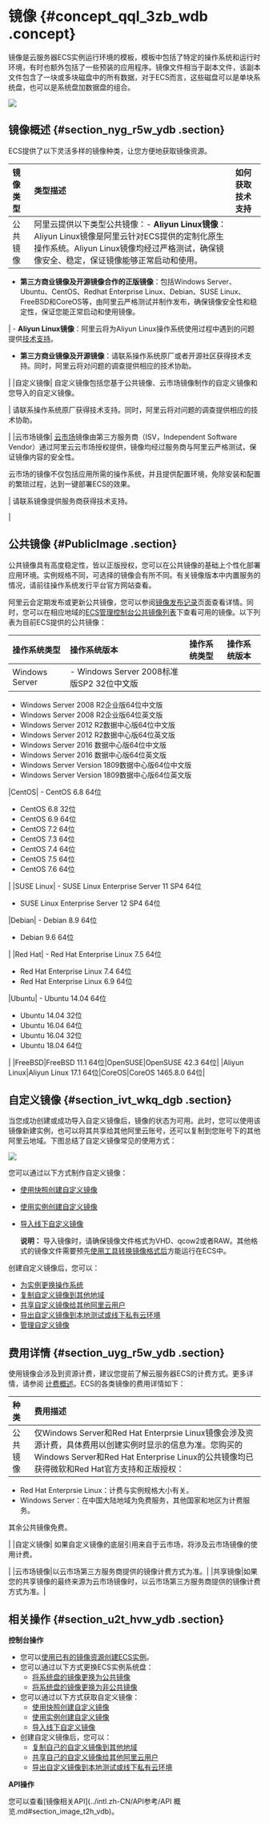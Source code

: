 # 镜像 {#concept_qql_3zb_wdb .concept}

镜像是云服务器ECS实例运行环境的模板，模板中包括了特定的操作系统和运行时环境，有时也额外包括了一些预装的应用程序。镜像文件相当于副本文件，该副本文件包含了一块或多块磁盘中的所有数据，对于ECS而言，这些磁盘可以是单块系统盘，也可以是系统盘加数据盘的组合。

![](http://static-aliyun-doc.oss-cn-hangzhou.aliyuncs.com/assets/img/9572/15504717135238_zh-CN.png)

## 镜像概述 {#section_nyg_r5w_ydb .section}

ECS提供了以下灵活多样的镜像种类，让您方便地获取镜像资源。

|镜像类型|类型描述|如何获取技术支持|
|:---|:---|:-------|
|公共镜像|阿里云提供以下类型公共镜像：-   **Aliyun Linux镜像**：Aliyun Linux镜像是阿里云针对ECS提供的定制化原生操作系统。Aliyun Linux镜像均经过严格测试，确保镜像安全、稳定，保证镜像能够正常启动和使用。
-   **第三方商业镜像及开源镜像合作的正版镜像**：包括Windows Server、Ubuntu、CentOS、Redhat Enterprise Linux、Debian、SUSE Linux、FreeBSD和CoreOS等，由阿里云严格测试并制作发布，确保镜像安全性和稳定性，保证您能正常启动和使用镜像。

| -   **Aliyun Linux镜像**：阿里云将为Aliyun Linux操作系统使用过程中遇到的问题提供[技术支持](https://workorder-intl.console.aliyun.com/#/ticket/createIndex)。
-   **第三方商业镜像及开源镜像**：请联系操作系统原厂或者开源社区获得技术支持。同时，阿里云将对问题的调查提供相应的技术协助。

 |
|自定义镜像| 自定义镜像包括您基于公共镜像、云市场镜像制作的自定义镜像和您导入的自定义镜像。

 | 请联系操作系统原厂获得技术支持。同时，阿里云将对问题的调查提供相应的技术协助。

 |
|云市场镜像| [云市场](https://marketplace.alibabacloud.com/)镜像由第三方服务商（ISV，Independent Software Vendor）通过阿里云云市场授权提供，镜像均经过服务商与阿里云严格测试，保证镜像内容的安全性。

 云市场的镜像不仅包括应用所需的操作系统，并且提供配置环境，免除安装和配置的繁琐过程，达到一键部署ECS的效果。

 | 请联系镜像提供服务商获得技术支持。

 |

## 公共镜像 {#PublicImage .section}

公共镜像具有高度稳定性，皆以正版授权，您可以在公共镜像的基础上个性化部署应用环境。实例规格不同，可选择的镜像会有所不同。有关镜像版本中内置服务的情况，请前往操作系统发行平台官方网站查看。

阿里云会定期发布或更新公共镜像，您可以参阅[镜像发布记录](../intl.zh-CN/用户指南/镜像/镜像发布记录/镜像发布记录.md#)页面查看详情。同时，您可以在相应地域的[ECS管理控制台公共镜像列表](https://ecs.console.aliyun.com/#/image/region/cn-hangzhou/systemImageList)下查看可用的镜像。以下列表为目前ECS提供的公共镜像：

|操作系统类型|操作系统版本|操作系统类型|操作系统版本|
|:-----|:-----|:-----|:-----|
|Windows Server| -   Windows Server 2008标准版SP2 32位中文版
-   Windows Server 2008 R2企业版64位中文版
-   Windows Server 2008 R2企业版64位英文版
-   Windows Server 2012 R2数据中心版64位中文版
-   Windows Server 2012 R2数据中心版64位英文版
-   Windows Server 2016 数据中心版64位中文版
-   Windows Server 2016 数据中心版64位英文版
-   Windows Server Version 1809数据中心版64位中文版
-   Windows Server Version 1809数据中心版64位英文版

 |CentOS| -   CentOS 6.8 64位
-   CentOS 6.8 32位
-   CentOS 6.9 64位
-   CentOS 7.2 64位
-   CentOS 7.3 64位
-   CentOS 7.4 64位
-   CentOS 7.5 64位
-   CentOS 7.6 64位

 |
|SUSE Linux| -   SUSE Linux Enterprise Server 11 SP4 64位
-   SUSE Linux Enterprise Server 12 SP4 64位

 |Debian| -   Debian 8.9 64位
-   Debian 9.6 64位

 |
|Red Hat| -   Red Hat Enterprise Linux 7.5 64位
-   Red Hat Enterprise Linux 7.4 64位
-   Red Hat Enterprise Linux 6.9 64位

 |Ubuntu| -   Ubuntu 14.04 64位
-   Ubuntu 14.04 32位
-   Ubuntu 16.04 64位
-   Ubuntu 16.04 32位
-   Ubuntu 18.04 64位

 |
|FreeBSD|FreeBSD 11.1 64位|OpenSUSE|OpenSUSE 42.3 64位|
|Aliyun Linux|Aliyun Linux 17.1 64位|CoreOS|CoreOS 1465.8.0 64位|

## 自定义镜像 {#section_ivt_wkq_dgb .section}

当您成功创建或成功导入自定义镜像后，镜像的状态为可用。此时，您可以使用该镜像新建实例，也可以将其共享给其他阿里云账号，还可以复制到您账号下的其他阿里云地域。下图总结了自定义镜像常见的使用方式：

![](http://static-aliyun-doc.oss-cn-hangzhou.aliyuncs.com/assets/img/9572/155047171334490_zh-CN.png)

您可以通过以下方式制作自定义镜像：

-   [使用快照创建自定义镜像](../intl.zh-CN/用户指南/镜像/创建自定义镜像/使用快照创建自定义镜像.md#)
-   [使用实例创建自定义镜像](../intl.zh-CN/用户指南/镜像/创建自定义镜像/使用实例创建自定义镜像.md#)
-   [导入线下自定义镜像](../intl.zh-CN/用户指南/镜像/导入镜像/导入镜像必读.md#)

    **说明：** 导入镜像时，请确保镜像文件格式为VHD、qcow2或者RAW。其他格式的镜像文件需要预先[使用工具转换镜像格式后](../intl.zh-CN/用户指南/镜像/导入镜像/转换镜像格式.md#)方能运行在ECS中。


创建自定义镜像后，您可以：

-   [为实例更换操作系统](../intl.zh-CN/用户指南/云盘/更换系统盘（非公共镜像）.md#)
-   [复制自定义镜像到其他地域](../intl.zh-CN/用户指南/镜像/复制镜像.md#)
-   [共享自定义镜像给其他阿里云用户](../intl.zh-CN/用户指南/镜像/共享镜像.md#)
-   [导出自定义镜像到本地测试或线下私有云环境](../intl.zh-CN/用户指南/镜像/导出镜像.md#)
-   [管理自定义镜像](../intl.zh-CN/用户指南/镜像/管理自定义镜像.md#)

## 费用详情 {#section_uyg_r5w_ydb .section}

使用镜像会涉及到资源计费，建议您提前了解云服务器ECS的计费方式。更多详情，请参阅 [计费概述](../intl.zh-CN/产品定价/计费概述.md#)。ECS的各类镜像的费用详情如下：

|种类|费用描述|
|:-|:---|
|公共镜像| 仅Windows Server和Red Hat Enterprsie Linux镜像会涉及资源计费，具体费用以创建实例时显示的信息为准。您购买的Windows Server和Red Hat Enterprise Linux的公共镜像均已获得微软和Red Hat官方支持和正版授权：

-   Red Hat Enterprsie Linux：计费与实例规格大小有关。
-   Windows Server：在中国大陆地域为免费服务，其他国家和地区为计费服务。

 其余公共镜像免费。

 |
|自定义镜像| 如果自定义镜像的底层引用来自于云市场，将涉及云市场镜像的使用计费。

 |
|云市场镜像|以云市场第三方服务商提供的镜像计费方式为准。|
|共享镜像|如果您的共享镜像的最终来源为云市场镜像时，以云市场第三方服务商提供的镜像计费方式为准。|

## 相关操作 {#section_u2t_hvw_ydb .section}

**控制台操作**

-   您可以[使用已有的镜像资源创建ECS实例](../intl.zh-CN/用户指南/实例/创建实例/使用自定义镜像创建实例.md#)。
-   您可以通过以下方式更换ECS实例系统盘：
    -   [将系统盘的镜像更换为公共镜像](../intl.zh-CN/用户指南/云盘/更换系统盘（公共镜像）.md#)
    -   [将系统盘的镜像更换为非公共镜像](../intl.zh-CN/用户指南/云盘/更换系统盘（非公共镜像）.md#)
-   您可以通过以下方式获取自定义镜像：
    -   [使用快照创建自定义镜像](../intl.zh-CN/用户指南/镜像/创建自定义镜像/使用快照创建自定义镜像.md#)
    -   [使用实例创建自定义镜像](../intl.zh-CN/用户指南/镜像/创建自定义镜像/使用实例创建自定义镜像.md#)
    -   [导入线下自定义镜像](../intl.zh-CN/用户指南/镜像/导入镜像/导入镜像必读.md#)
-   创建自定义镜像后，您可以：
    -   [复制自己的自定义镜像到其他地域](../intl.zh-CN/用户指南/镜像/复制镜像.md#)
    -   [共享自己的自定义镜像给其他阿里云用户](../intl.zh-CN/用户指南/镜像/共享镜像.md#)
    -   [导出自定义镜像到本地测试或线下私有云环境](../intl.zh-CN/用户指南/镜像/导出镜像.md#)

**API操作**

您可以查看[镜像相关API](../intl.zh-CN/API参考/API 概览.md#section_image_t2h_vdb)。

